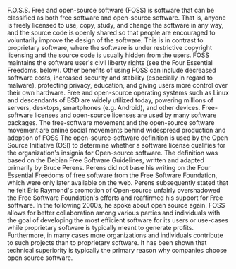 
F.O.S.S.
Free and open-source software (FOSS) is software that can be classified as both free software and open-source software. That is, anyone is freely licensed to use, copy, study, and change the software in any way, and the source code is openly shared so that people are encouraged to voluntarily improve the design of the software. This is in contrast to proprietary software, where the software is under restrictive copyright licensing and the source code is usually hidden from the users.
FOSS maintains the software user's civil liberty rights (see the Four Essential Freedoms, below). Other benefits of using FOSS can include decreased software costs, increased security and stability (especially in regard to malware), protecting privacy, education, and giving users more control over their own hardware. Free and open-source operating systems such as Linux and descendants of BSD are widely utilized today, powering millions of servers, desktops, smartphones (e.g. Android), and other devices. Free-software licenses and open-source licenses are used by many software packages. The free-software movement and the open-source software movement are online social movements behind widespread production and adoption of FOSS
The open-source-software definition is used by the Open Source Initiative (OSI) to determine whether a software license qualifies for the organization's insignia for Open-source software. The definition was based on the Debian Free Software Guidelines, written and adapted primarily by Bruce Perens. Perens did not base his writing on the Four Essential Freedoms of free software from the Free Software Foundation, which were only later available on the web. Perens subsequently stated that he felt Eric Raymond's promotion of Open-source unfairly overshadowed the Free Software Foundation's efforts and reaffirmed his support for Free software. In the following 2000s, he spoke about open source again.
FOSS allows for better collaboration among various parties and individuals with the goal of developing the most efficient software for its users or use-cases while proprietary software is typically meant to generate profits. Furthermore, in many cases more organizations and individuals contribute to such projects than to proprietary software. It has been shown that technical superiority is typically the primary reason why companies choose open source software.
